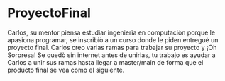 # ProyectoFinal
Carlos, su mentor piensa estudiar ingenierìa en computaciòn porque le apasiona programar, se inscribiò a un curso donde le piden entreguè un proyecto final. Carlos creo varias ramas para trabajar su proyecto y ¡Oh Sorpresa! Se quedò sin internet antes de unirlas, tu trabajo es ayudar a Carlos a unir sus ramas hasta llegar a master/main de forma que el producto final se vea como el siguiente.
